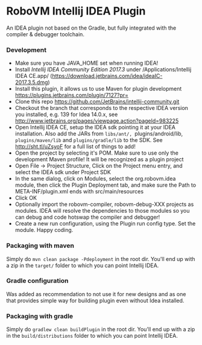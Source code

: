 RoboVM Intellij IDEA Plugin
===========================
An IDEA plugin not based on the Gradle, but fully integrated with the compiler & debugger toolchain.

### Development
* Make sure you have JAVA_HOME set when running IDEA!
* Install *Intellij IDEA Community Edition 2017.3* under /Applications/Intellij IDEA CE.app/ (https://download.jetbrains.com/idea/ideaIC-2017.3.5.dmg)
* Install this plugin, it allows us to use Maven for plugin development https://plugins.jetbrains.com/plugin/7127?pr=
* Clone this repo https://github.com/JetBrains/intellij-community.git
* Checkout the branch that corresponds to the respective IDEA version you installed, e.g. 139 for Idea 14.0.x, see http://www.jetbrains.org/pages/viewpage.action?pageId=983225
* Open Intellij IDEA CE, setup the IDEA sdk pointing it at your IDEA installation. Also add the JARs from `libs/ant/, `plugins/android/lib, `plugins/maven/lib` and `plugins/gradle/lib` to the SDK. See http://sht.tl/uZsyoF for a full list of things to add!
* Open the project by selecting it's POM. Make sure to use only the development Maven profile! It will be recognized as a plugin project
* Open File -> Project Structure, Click on the Project menu entry, and select the IDEA sdk under Project SDK
* In the same dialog, click on Modules, select the org.robovm.idea module, then click the Plugin Deployment tab, and make sure the Path to META-INF/plugin.xml ends with src/main/resources
* Click OK
* Optionally import the robovm-compiler, robovm-debug-XXX projects as modules. IDEA will resolve the dependencies to those modules so you can debug and code hotswap the compiler and debugger!
* Create a new run configuration, using the Plugin run config type. Set the module. Happy coding.

### Packaging with maven 
Simply do `mvn clean package -Pdeployment` in the root dir. You'll end up with a zip in the `target/` folder to which you can point Intellij IDEA.

### Gradle configuration
Was added as recommendation to not use it for new designs and as one that provides simple way for building plugin even without Idea installed. 

### Packaging with gradle 
Simply do `gradlew clean buildPlugin` in the root dir. You'll end up with a zip in the `build/distributions` folder to which you can point Intellij IDEA.
